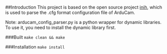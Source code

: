 ##Introduction
This project is based on the open source project [inih](https://github.com/benhoyt/inih), which is used to parse the .cfg format configuration file of ArduCam.

Note: arducam_config_parser.py is a python wrapper for dynamic libraries. To use it, you need to install the dynamic library first.

###Built
`make clean && make`

###Installation
`make install`